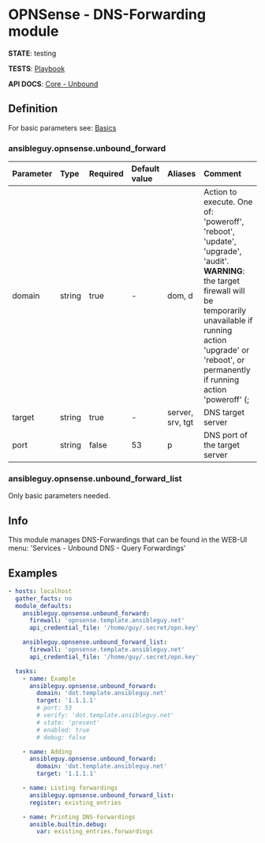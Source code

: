 # OPNSense - DNS-Forwarding module

**STATE**: testing

**TESTS**: [Playbook](https://github.com/ansibleguy/collection_opnsense/blob/stable/tests/unbound_forward.yml)

**API DOCS**: [Core - Unbound](https://docs.opnsense.org/development/api/core/unbound.html)

## Definition

For basic parameters see: [Basics](https://github.com/ansibleguy/collection_opnsense/blob/stable/docs/use_basic.md#definition)

### ansibleguy.opnsense.unbound_forward

| Parameter  | Type    | Required | Default value | Aliases                   | Comment                                                                                                                                                                                                                                 |
|:-----------|:--------|:---------|:---------------|:--------------------------|:----------------------------------------------------------------------------------------------------------------------------------------------------------------------------------------------------------------------------------------|
| domain     | string  | true     | -            | dom, d                    | Action to execute. One of: 'poweroff', 'reboot', 'update', 'upgrade', 'audit'. **WARNING**: the target firewall will be temporarily unavailable if running action 'upgrade' or 'reboot', or permanently if running action 'poweroff' (; |
| target   | string | true    | -            | server, srv, tgt          | DNS target server                                                                                                                                                                                                                       |
| port | string     | false    | 53          | p                         | DNS port of the target server                                                                                                                                                                                                           |

### ansibleguy.opnsense.unbound_forward_list

Only basic parameters needed.

## Info

This module manages DNS-Forwardings that can be found in the WEB-UI menu: 'Services - Unbound DNS - Query Forwardings'

## Examples

```yaml
- hosts: localhost
  gather_facts: no
  module_defaults:
    ansibleguy.opnsense.unbound_forward:
      firewall: 'opnsense.template.ansibleguy.net'
      api_credential_file: '/home/guy/.secret/opn.key'

    ansibleguy.opnsense.unbound_forward_list:
      firewall: 'opnsense.template.ansibleguy.net'
      api_credential_file: '/home/guy/.secret/opn.key'

  tasks:
    - name: Example
      ansibleguy.opnsense.unbound_forward:
        domain: 'dot.template.ansibleguy.net'
        target: '1.1.1.1'
        # port: 53
        # verify: 'dot.template.ansibleguy.net'
        # state: 'present'
        # enabled: true
        # debug: false

    - name: Adding
      ansibleguy.opnsense.unbound_forward:
        domain: 'dot.template.ansibleguy.net'
        target: '1.1.1.1'

    - name: Listing forwardings
      ansibleguy.opnsense.unbound_forward_list:
      register: existing_entries

    - name: Printing DNS-Forwardings
      ansible.builtin.debug:
        var: existing_entries.forwardings
```

